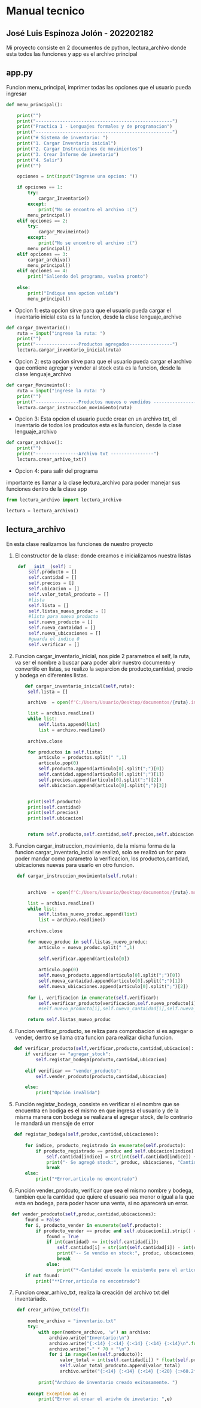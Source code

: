 # Manual tecnico

## José Luis Espinoza Jolón - 202202182

Mi proyecto consiste en 2 documentos de python, lectura_archivo donde esta todos las funciones y app es el archivo principal

## app.py

Funcion menu_principal, imprimer todas las opciones que el usuario pueda ingresar

```python
def menu_principal():

    print("")
    print("---------------------------------------------------")
    print("Practica 1 - Lenguajes formales y de programacion")
    print("---------------------------------------------------")
    print("# Sistema de inventario: ")
    print("1. Cargar Inventario inicial")    
    print("2. Cargar Instrucciones de movimientos")    
    print("3. Crear Informe de invetario") 
    print("4. Salir") 
    print("")

    opciones = int(input("Ingrese una opcion: "))   

    if opciones == 1:
        try:
            cargar_Inventario()
        except:
            print("No se encontro el archivo :(")
        menu_principal()
    elif opciones == 2:
        try:
            cargar_Movimeinto()
        except:
            print("No se encontro el archivo :(")
        menu_principal()
    elif opciones == 3:
        cargar_archivo()
        menu_principal()
    elif opciones == 4:
        print("Saliendo del programa, vuelva pronto")
        
    else:
        print("Indique una opcion valida")
        menu_principal()
```
- Opcion 1: esta opcion sirve para que el usuario pueda cargar el inventario inicial 
esta es la funcion, desde la clase lenguaje_archivo
```python
def cargar_Inventario():
    ruta = input("ingrese la ruta: ")
    print("")
    print("----------------Productos agregados----------------")
    lectura.cargar_inventario_inicial(ruta)
```
- Opcion 2: esta opcion sirve para que el usuario pueda cargar el archivo que contiene agregar y vender al stock 
esta es la funcion, desde la clase lenguaje_archivo
```python
def cargar_Movimeinto():
    ruta = input("ingrese la ruta: ")
    print("")
    print("----------------Productos nuevos o vendidos ----------------")
    lectura.cargar_instruccion_movimiento(ruta)
```

- Opcion 3: Esta opcion el usuario puede crear en un archivo txt, el inventario de todos los prodcutos
esta es la funcion, desde la clase lenguaje_archivo
```python
def cargar_archivo():
    print("")
    print("----------------Archivo txt ----------------")
    lectura.crear_arhivo_txt()
```
- Opcion 4: para salir del programa 

importante es llamar a la clase lectura_archivo para poder manejar sus funciones dentro de la clase app
```python
from lectura_archivo import lectura_archivo

lectura = lectura_archivo()
```
## lectura_archivo
En esta clase realizamos las funciones de nuestro proyecto 

1. El constructor de la clase: donde creamos e inicializamos nuestra listas
   
   ```python
    def __init__(self) :
        self.producto = [] 
        self.cantidad = []
        self.precios = []
        self.ubicacion = []
        self.valor_total_prodcuto = []
        #lista
        self.lista = []
        self.listas_nuevo_produc = []
        #lista para nuevo producto 
        self.nuevo_producto = []
        self.nueva_cantaidad = []
        self.nueva_ubicaciones = []
        #guarda el indice 0
        self.verificar = []   
   
   ```
2. Funcion cargar_inventario_inicial, nos pide 2 parametros el self, la ruta, va ser el nombre a buscar para poder abrir nuestro documento
   y convertilo en listas, se realizo la separcion de producto,cantidad, precio y bodega en diferentes listas.
   
```python
       def cargar_inventario_inicial(self,ruta):
        self.lista = [] 

        archivo  = open(f"C:/Users/Usuario/Desktop/documentos/{ruta}.inv","r")

        list = archivo.readline()
        while list:
            self.lista.append(list)
            list = archivo.readline()
        
        archivo.close

        for productos in self.lista:
            articulo = productos.split(" ",1)
            articulo.pop(0)
            self.producto.append(articulo[0].split(";")[0])
            self.cantidad.append(articulo[0].split(";")[1])
            self.precios.append(articulo[0].split(";")[2])
            self.ubicacion.append(articulo[0].split(";")[3])


        print(self.producto)
        print(self.cantidad)
        print(self.precios)
        print(self.ubicacion)


        return self.producto,self.cantidad,self.precios,self.ubicacion
```
3. Funcion cargar_instruccion_movimiento, de la misma forma de la funcion cargar_inventario_incial se realizó, solo se realizó un for para poder
   mandar como parametro la verificacion, los productos,cantidad, ubicaciones nuevas para usarlo en otro funcion.

```python
    def cargar_instruccion_movimiento(self,ruta):
        

        archivo  = open(f"C:/Users/Usuario/Desktop/documentos/{ruta}.mov","r")

        list = archivo.readline()
        while list:
            self.listas_nuevo_produc.append(list)
            list = archivo.readline()
        
        archivo.close

        for nuevo_produc in self.listas_nuevo_produc:
            articulo = nuevo_produc.split(" ",1)
            
            self.verificar.append(articulo[0])
            
            articulo.pop(0)
            self.nuevo_producto.append(articulo[0].split(";")[0])
            self.nueva_cantaidad.append(articulo[0].split(";")[1])
            self.nueva_ubicaciones.append(articulo[0].split(";")[2])
        
        for i, verificacion in enumerate(self.verificar):
            self.verificar_producto(verificacion,self.nuevo_producto[i],self.nueva_cantaidad[i],self.nueva_ubicaciones[i])
            #self.nuevo_producto[i],self.nueva_cantaidad[i],self.nueva_ubicaciones[i]

        return self.listas_nuevo_produc
```

4. Funcion verificar_producto, se reliza para comprobacion si es agregar o vender, dentro se llama otra funcion para realizar dicha funcion.
 ```python
    def verificar_producto(self,verificar,producto,cantidad,ubicacion):
        if verificar == "agregar_stock":
            self.registar_bodega(producto,cantidad,ubicacion)
            
        elif verificar == "vender_producto":
            self.vender_prodcuto(producto,cantidad,ubicacion)

        else:
            print("Opción inválida")
 ```
5. Función registar_bodega, consiste en verificar si el nombre que se encuentra en bodiga es el mismo en que ingresa el usuario y de la misma
   manera con bodega se realizara el agregar stock, de lo contrario le mandará un mensaje de error

 ```python
    def registar_bodega(self,produc,cantidad,ubicaciones):
        
        for indice, producto_registrado in enumerate(self.producto):
            if producto_registrado == produc and self.ubicacion[indice].strip() == ubicaciones.strip():
                self.cantidad[indice] = str(int(self.cantidad[indice]) + int(cantidad))
                print("- Se agregó stock:", produc, ubicaciones, "Cantidad actual:", self.cantidad[indice])
                break
        else:
            print("*Error,articulo no encontrado")
 ```
6. Función vender_prodcuto, verificar que sea el mismo nombre y bodega, tambien que la cantidad que quiere el usuario sea menor o igual a la que esta
   en bodega, para poder hacer una venta, si no aparecerá un error.
   
 ```python
   def vender_prodcuto(self,produc,cantidad,ubicaciones):
        found = False
        for i, producto_vender in enumerate(self.producto):
            if producto_vender == produc and self.ubicacion[i].strip() == ubicaciones.strip():
                found = True
                if int(cantidad) <= int(self.cantidad[i]):
                    self.cantidad[i] = str(int(self.cantidad[i]) - int(cantidad))
                    print("-- Se vendio en stock:", produc, ubicaciones, "Cantidad actual:", self.cantidad[i])
                    break
                else:
                    print("*-Cantidad excede la existente para el artículo:", produc,ubicaciones)
        if not found:
            print("**Error,articulo no encontrado")
 ```
7. Funcion crear_arhivo_txt, realiza la creación del archivo txt del inventariado.
```python
    def crear_arhivo_txt(self):
        
        nombre_archivo = "inventario.txt"   
        try:
            with open(nombre_archivo, 'w') as archivo:
                archivo.write("Inventario:\n")
                archivo.write("{:<14} {:<14} {:<14} {:<14} {:<14}\n".format("Producto","Cantidad","Precio","Bodega","Valor total"))
                archivo.write("-" * 70 + "\n")
                for i in range(len(self.producto)):
                    valor_total = int(self.cantidad[i]) * float(self.precios[i])
                    self.valor_total_prodcuto.append(valor_total)
                    archivo.write("{:<14} {:<14} {:<14} {:<20} {:>60.2f}\n".format(str(self.producto[i]), str(self.cantidad[i]), str(self.precios[i]), str(self.ubicacion[i]), self.valor_total_prodcuto[i]))
                
            print("Archivo de inventario creado exitosamente. ")
        
        except Exception as e:
            print("Error al crear el arivho de invetario: ",e)
```
   
